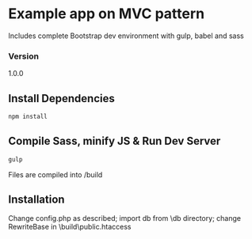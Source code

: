 # Example app on MVC pattern

Includes complete Bootstrap  dev environment with gulp, babel and sass

### Version

1.0.0

## Install Dependencies

```bash
npm install
```

## Compile Sass, minify JS  & Run Dev Server

```bash
gulp
```

Files are compiled into /build

## Installation

Change config.php as described;
import db from \db directory;
change   RewriteBase in \build\public\.htaccess
